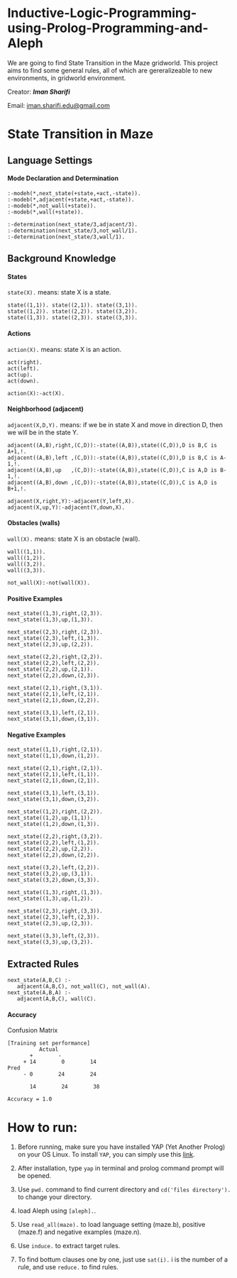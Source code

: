 # Inductive-Logic-Programming-using-Prolog-Programming-and-Aleph
We are going to find State Transition in the Maze gridworld. This project aims to find some general rules, all of which are gereralizeable to new environments, in gridworld environment.

Creator: **_Iman Sharifi_**

Email: iman.sharifi.edu@gmail.com

# State Transition in Maze
## Language Settings
#### Mode Declaration and Determination
```
:-modeh(*,next_state(+state,+act,-state)).
:-modeb(*,adjacent(+state,+act,-state)).
:-modeb(*,not_wall(+state)).
:-modeb(*,wall(+state)).

:-determination(next_state/3,adjacent/3).
:-determination(next_state/3,not_wall/1).
:-determination(next_state/3,wall/1).
```

## Background Knowledge

#### States

`state(X).` means: state X is a state.
```
state((1,1)). state((2,1)). state((3,1)).
state((1,2)). state((2,2)). state((3,2)).
state((1,3)). state((2,3)). state((3,3)).
```

#### Actions

`action(X).` means: state X is an action.
```
act(right).
act(left).
act(up).
act(down).

action(X):-act(X).
```

#### Neighborhood (adjacent)

`adjacent(X,D,Y).` means: if we be in state X and move in direction D, then we will be in the state Y.
```
adjacent((A,B),right,(C,D)):-state((A,B)),state((C,D)),D is B,C is A+1,!.
adjacent((A,B),left ,(C,D)):-state((A,B)),state((C,D)),D is B,C is A-1,!.
adjacent((A,B),up   ,(C,D)):-state((A,B)),state((C,D)),C is A,D is B-1,!.
adjacent((A,B),down ,(C,D)):-state((A,B)),state((C,D)),C is A,D is B+1,!.

adjacent(X,right,Y):-adjacent(Y,left,X).
adjacent(X,up,Y):-adjacent(Y,down,X).
```

#### Obstacles (walls)

`wall(X).` means: state X is an obstacle (wall).
```
wall((1,1)).
wall((1,2)).
wall((3,2)).
wall((3,3)).

not_wall(X):-not(wall(X)).
```

#### Positive Examples
```
next_state((1,3),right,(2,3)).
next_state((1,3),up,(1,3)).

next_state((2,3),right,(2,3)).
next_state((2,3),left,(1,3)).
next_state((2,3),up,(2,2)).

next_state((2,2),right,(2,2)).
next_state((2,2),left,(2,2)).
next_state((2,2),up,(2,1)).
next_state((2,2),down,(2,3)).

next_state((2,1),right,(3,1)).
next_state((2,1),left,(2,1)).
next_state((2,1),down,(2,2)).

next_state((3,1),left,(2,1)).
next_state((3,1),down,(3,1)).
```

#### Negative Examples
```
next_state((1,1),right,(2,1)).
next_state((1,1),down,(1,2)).

next_state((2,1),right,(2,1)).
next_state((2,1),left,(1,1)).
next_state((2,1),down,(2,1)).

next_state((3,1),left,(3,1)).
next_state((3,1),down,(3,2)).

next_state((1,2),right,(2,2)).
next_state((1,2),up,(1,1)).
next_state((1,2),down,(1,3)).

next_state((2,2),right,(3,2)).
next_state((2,2),left,(1,2)).
next_state((2,2),up,(2,2)).
next_state((2,2),down,(2,2)).

next_state((3,2),left,(2,2)).
next_state((3,2),up,(3,1)).
next_state((3,2),down,(3,3)).

next_state((1,3),right,(1,3)).
next_state((1,3),up,(1,2)).

next_state((2,3),right,(3,3)).
next_state((2,3),left,(2,3)).
next_state((2,3),up,(2,3)).

next_state((3,3),left,(2,3)).
next_state((3,3),up,(3,2)).
```

## Extracted Rules
```
next_state(A,B,C) :-
   adjacent(A,B,C), not_wall(C), not_wall(A).
next_state(A,B,A) :-
   adjacent(A,B,C), wall(C).
```

#### Accuracy

Confusion Matrix

```
[Training set performance]
          Actual
       +        - 
     + 14        0        14 
Pred 
     - 0        24        24 

       14        24        38 

Accuracy = 1.0
```

# How to run:

1. Before running, make sure you have installed YAP (Yet Another Prolog) on your OS Linux.
  To install `YAP`, you can simply use this [link](https://gist.github.com/mdip/caab58b5b329ff02d819).
  
2. After installation, type `yap` in terminal and prolog command prompt will be opened.

3. Use `pwd.` command to find current directory and `cd('files directory').` to change your directory.

4. load Aleph using `[aleph].`.

5. Use `read_all(maze).` to load language setting (maze.b), positive (maze.f) and negative examples (maze.n).

6. Use `induce.` to extract target rules.

7. To find bottum clauses one by one, just use `sat(i).` i is the number of a rule, and use `reduce.` to find rules.

